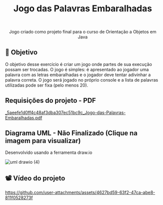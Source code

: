 
<h1 align="center"> Jogo das Palavras Embaralhadas </h1>
<br>

<p align="center">Jogo criado como projeto final para o curso de Orientação a Objetos em Java</p>



## 🎯 Objetivo
O objetivo desse exercício é criar um jogo onde partes de sua execução possam ser trocadas.
O jogo é simples: é apresentado ao jogador uma palavra com as letras embaralhadas e o jogador deve
tentar adivinhar a palavra correta. O jogo será jogado no próprio console e a lista de palavras utilizadas
pode ser fixa (pelo menos 20).

## Requisições do projeto - PDF
[_5aeefe1d0ff4c48af3dba307ec51bc9c_Jogo-das-Palavras-Embaralhadas.pdf](https://github.com/user-attachments/files/16274063/_5aeefe1d0ff4c48af3dba307ec51bc9c_Jogo-das-Palavras-Embaralhadas.pdf)


## Diagrama UML - Não Finalizado (Clique na imagem para visualizar)
Desenvolvido usando a ferramenta draw.io

![uml drawio (4)](https://github.com/user-attachments/assets/b0d7cace-47cb-40b3-9595-f3254c625cf3)




## 📽️ Vídeo do projeto
https://github.com/user-attachments/assets/4627bd59-63f2-47ca-abe8-811f0528273f

